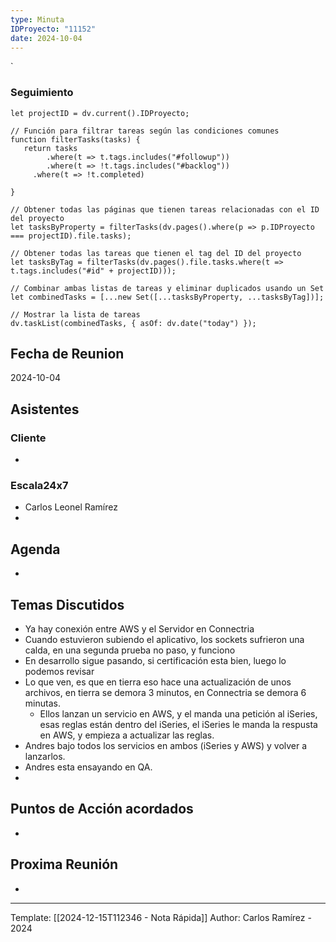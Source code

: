 ```yaml
---
type: Minuta
IDProyecto: "11152"
date: 2024-10-04
---
```

`

### Seguimiento

```dataviewjs
let projectID = dv.current().IDProyecto;

// Función para filtrar tareas según las condiciones comunes
function filterTasks(tasks) {
   return tasks
        .where(t => t.tags.includes("#followup"))
        .where(t => !t.tags.includes("#backlog"))
     .where(t => !t.completed)
        
}

// Obtener todas las páginas que tienen tareas relacionadas con el ID del proyecto
let tasksByProperty = filterTasks(dv.pages().where(p => p.IDProyecto === projectID).file.tasks);

// Obtener todas las tareas que tienen el tag del ID del proyecto
let tasksByTag = filterTasks(dv.pages().file.tasks.where(t => t.tags.includes("#id" + projectID)));

// Combinar ambas listas de tareas y eliminar duplicados usando un Set
let combinedTasks = [...new Set([...tasksByProperty, ...tasksByTag])];

// Mostrar la lista de tareas
dv.taskList(combinedTasks, { asOf: dv.date("today") });
 ```
## Fecha de Reunion
2024-10-04

## Asistentes

### Cliente
* 
### Escala24x7
- Carlos Leonel Ramírez
-  

## Agenda
* 
## Temas Discutidos
*  Ya hay conexión entre AWS y el Servidor en Connectria
* Cuando estuvieron subiendo el aplicativo, los sockets sufrieron una calda, en una segunda prueba no paso, y funciono
* En desarrollo sigue pasando, si certificación esta bien, luego lo podemos revisar
* Lo que ven, es que en tierra eso hace una actualización de unos archivos, en tierra se demora 3 minutos, en Connectria se demora 6 minutas.
	* Ellos lanzan un servicio en AWS, y el manda una petición al iSeries, esas reglas están dentro del iSeries, el iSeries le manda la respusta en AWS, y empieza a actualizar las reglas.
* Andres bajo todos los servicios en ambos (iSeries y AWS) y volver a lanzarlos.
* Andres esta ensayando en QA.
* 

## Puntos de Acción acordados
- 

## Proxima Reunión
*   

---
Template: [[2024-12-15T112346 - Nota Rápida]]
Author: Carlos Ramírez - 2024

